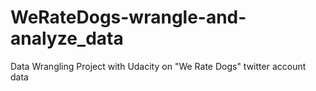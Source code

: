 # WeRateDogs-wrangle-and-analyze_data
Data Wrangling Project with Udacity on "We Rate Dogs" twitter account data
